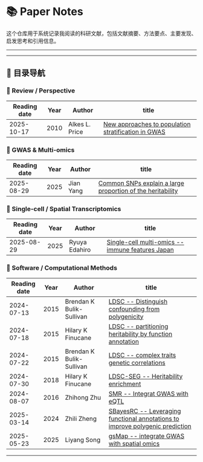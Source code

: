 # 📚 Paper Notes

这个仓库用于系统记录我阅读的科研文献，包括文献摘要、方法要点、主要发现、启发思考和引用信息。

---

---

## 🧩 目录导航

### 🧠 Review / Perspective

| Reading date | Year | Author         | title                                                                                                                      |
| ------------ | ---- | -------------- | -------------------------------------------------------------------------------------------------------------------------- |
| 2025-10-17 | 2010 | Alkes L. Price | [New approaches to population stratification in GWAS](2025/2025-10-17_New_approaches_to_population_stratification_in_GWAS.md) |

### 🧬 GWAS & Multi-omics
| Reading date | Year | Author        | title                                                 |
| ------------ | ---- | ------------- | ----------------------------------------------------- |
| 2025-08-29 | 2025 | Jian Yang | [Common SNPs explain a large proportion of the heritability](2025/2025-04-13_Common_SNPs_explain_a_large_proportion_of_the_heritability.md) |


### 🧬 Single-cell / Spatial Transcriptomics

| Reading date | Year | Author        | title                                                 |
| ------------ | ---- | ------------- | ----------------------------------------------------- |
| 2025-08-29 | 2025 | Ryuya Edahiro | [Single-cell multi-omics --immune features Japan](2025/2025-08-29_Deciphering_state-dependent_immune_features_from_multi-layer_omics_data_at_single-cell_resolution.md) |

### 🧰 Software / Computational Methods

| Reading date | Year | Author | title |
| ------------ | ---- | ------ | ----- |
| 2024-07-13 | 2015 | Brendan K Bulik-Sullivan | [LDSC -- Distinguish confounding from polygenicity](2024/2024-07-13_LDSC.md2024-07-13_LDSC.md) |
| 2024-07-18 | 2015 | Hilary K Finucane | [LDSC -- partitioning heritability by function annotation](2024/2024-07-18_LDSC_partitation_heritability.md) |
| 2024-07-22 | 2015 | Brendan K Bulik-Sullivan | [LDSC -- complex traits genetic correlations](2024/2024-07-22_LDSC_genetic_correlation.md) |
| 2024-07-30 | 2018 | Hilary K Finucane | [LDSC-SEG -- Heritability enrichment](2024/2024-07-30_LDSC-SEG.md) |
| 2024-08-07 | 2016 | Zhihong Zhu | [SMR -- Integrat GWAS with eQTL](2024/2024-08-07_SMR.md) |
| 2025-03-14 | 2024 | Zhili Zheng | [SBayesRC -- Leveraging functional annotations to improve polygenic prediction](2025/2025-03-14_SBayesRC.md) |
| 2025-05-23 | 2025 | Liyang Song | [gsMap -- integrate GWAS with spatial omics](2025/2025-05-23_gsMap.md) |
---
